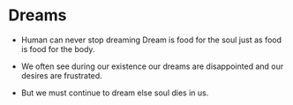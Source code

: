 # Dreams
- Human can never stop dreaming Dream is food for the soul just as food is food for the body.

- We often see during our existence our dreams are disappointed and our desires are frustrated.

- But we must continue to dream else soul dies in us.


